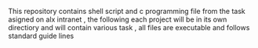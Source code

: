  This repository contains shell script and c programming file from the task asigned on alx intranet , the following each project will be in its own directiory and will contain various task , all files are executable and follows standard guide lines  
